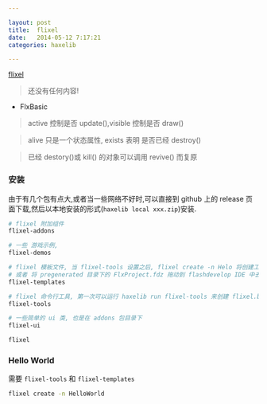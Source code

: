 ```yaml
---

layout: post
title:  flixel
date:   2014-05-12 7:17:21
categories: haxelib

---
```


[flixel](http://haxeflixel.com/)

> 还没有任何内容!

<!-- more -->

 * FlxBasic

 > active 控制是否 update(),visible 控制是否 draw()

 > alive 只是一个状态属性, exists 表明 是否已经 destroy()

 > 已经 destory()或 kill() 的对象可以调用 revive() 而复原

### 安装

由于有几个包有点大,或者当一些网络不好时,可以直接到 github 上的 release 页面下载,然后以本地安装的形式(`haxelib local xxx.zip`)安装.

```bash
# flixel 附加组件
flixel-addons

# 一些 游戏示例, 
flixel-demos

# flixel 模板文件, 当 flixel-tools 设置之后, flixel create -n Helo 将创建工程模板
# 或者 将 pregenerated 目录下的 FlxProject.fdz 拖动到 flashdevelop IDE 中去.以安装模板.
flixel-templates

# flixel 命令行工具, 第一次可以运行 haxelib run flixel-tools 来创建 flixel.bat
flixel-tools

# 一些简单的 ui 类, 也是在 addons 包目录下
flixel-ui

flixel
```





### Hello World

需要 `flixel-tools` 和 `flixel-templates`

```bash
flixel create -n HelloWorld
```



